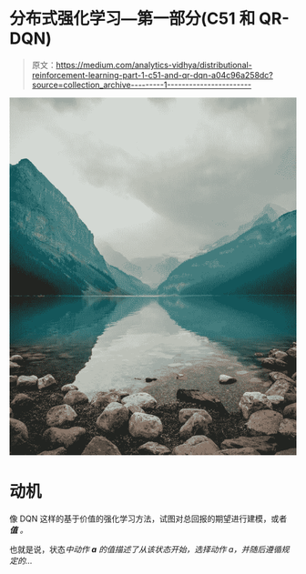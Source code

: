 # 分布式强化学习—第一部分(C51 和 QR-DQN)

> 原文：<https://medium.com/analytics-vidhya/distributional-reinforcement-learning-part-1-c51-and-qr-dqn-a04c96a258dc?source=collection_archive---------1----------------------->

![](img/6d442805ed35e9e4c352fe5cf876c3af.png)

# 动机

像 DQN 这样的基于价值的强化学习方法，试图对总回报的期望进行建模，或者 ***值*** *。*

也就是说，状态*中动作 ***a*** 的值描述了从该状态开始，选择动作 a，并随后遵循规定的…*